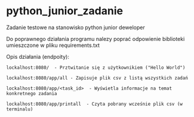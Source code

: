 # python_junior_zadanie
Zadanie testowe na stanowisko python junior deweloper

Do poprawnego działania programu nalezy poprać odpowienie biblioteki umieszczone w pliku requirements.txt

Opis działania (endpoity):

	lockalhost:8080/  - Prztwitanie się z użytkownikiem ("Hello World")

	lockalhost:8080/app/all - Zapisuje plik csv z listą wszystkich zadań

	lockalhost:8080/app/<task_id>  - Wyświetla informacje na temat konkretnego zadania

	lockalhost:8080/app/printall  - Czyta pobrany wcześnie plik csv (w terminalu)
